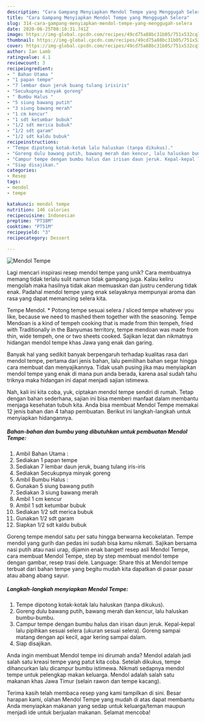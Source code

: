 ```yaml
---
description: "Cara Gampang Menyiapkan Mendol Tempe yang Menggugah Selera"
title: "Cara Gampang Menyiapkan Mendol Tempe yang Menggugah Selera"
slug: 314-cara-gampang-menyiapkan-mendol-tempe-yang-menggugah-selera
date: 2020-06-25T08:10:31.741Z
image: https://img-global.cpcdn.com/recipes/49cd75a88bc31b05/751x532cq70/mendol-tempe-foto-resep-utama.jpg
thumbnail: https://img-global.cpcdn.com/recipes/49cd75a88bc31b05/751x532cq70/mendol-tempe-foto-resep-utama.jpg
cover: https://img-global.cpcdn.com/recipes/49cd75a88bc31b05/751x532cq70/mendol-tempe-foto-resep-utama.jpg
author: Ian Lamb
ratingvalue: 4.1
reviewcount: 3
recipeingredient:
- " Bahan Utama "
- "1 papan tempe"
- "7 lembar daun jeruk buang tulang irisiris"
- "Secukupnya minyak goreng"
- " Bumbu Halus "
- "5 siung bawang putih"
- "3 siung bawang merah"
- "1 cm kencur"
- "1 sdt ketumbar bubuk"
- "1/2 sdt merica bubuk"
- "1/2 sdt garam"
- "1/2 sdt kaldu bubuk"
recipeinstructions:
- "Tempe dipotong kotak-kotak lalu haluskan (tanpa dikukus)."
- "Goreng dulu bawang putih, bawang merah dan kencur, lalu haluskan bumbu-bumbu."
- "Campur tempe dengan bumbu halus dan irisan daun jeruk. Kepal-kepal lalu pipihkan sesuai selera (ukuran sesuai selera). Goreng sampai matang dengan api kecil, agar kering sampai dalam."
- "Siap disajikan."
categories:
- Resep
tags:
- mendol
- tempe

katakunci: mendol tempe 
nutrition: 146 calories
recipecuisine: Indonesian
preptime: "PT38M"
cooktime: "PT51M"
recipeyield: "3"
recipecategory: Dessert

---
```



![Mendol Tempe](https://img-global.cpcdn.com/recipes/49cd75a88bc31b05/751x532cq70/mendol-tempe-foto-resep-utama.jpg)

Lagi mencari inspirasi resep mendol tempe yang unik? Cara membuatnya memang tidak terlalu sulit namun tidak gampang juga. Kalau keliru mengolah maka hasilnya tidak akan memuaskan dan justru cenderung tidak enak. Padahal mendol tempe yang enak selayaknya mempunyai aroma dan rasa yang dapat memancing selera kita.

Tempe Mendol. * Potong tempe sesuai selera / sliced tempe whatever you like, because we need to mashed them together with the seasoning. Tempe Mendoan is a kind of tempeh cooking that is made from thin tempeh, fried with Traditionally in the Banyumas territory, tempe mendoan was made from thin, wide tempeh, one or two sheets cooked. Sajikan lezat dan nikmatnya hidangan mendol tempe khas Jawa yang enak dan garing.

Banyak hal yang sedikit banyak berpengaruh terhadap kualitas rasa dari mendol tempe, pertama dari jenis bahan, lalu pemilihan bahan segar hingga cara membuat dan menyajikannya. Tidak usah pusing jika mau menyiapkan mendol tempe yang enak di mana pun anda berada, karena asal sudah tahu triknya maka hidangan ini dapat menjadi sajian istimewa.


Nah, kali ini kita coba, yuk, ciptakan mendol tempe sendiri di rumah. Tetap dengan bahan sederhana, sajian ini bisa memberi manfaat dalam membantu menjaga kesehatan tubuh kita. Anda bisa membuat Mendol Tempe memakai 12 jenis bahan dan 4 tahap pembuatan. Berikut ini langkah-langkah untuk menyiapkan hidangannya.

<!--inarticleads1-->

##### Bahan-bahan dan bumbu yang dibutuhkan untuk pembuatan Mendol Tempe:

1. Ambil  Bahan Utama :
1. Sediakan 1 papan tempe
1. Sediakan 7 lembar daun jeruk, buang tulang iris-iris
1. Sediakan Secukupnya minyak goreng
1. Ambil  Bumbu Halus :
1. Gunakan 5 siung bawang putih
1. Sediakan 3 siung bawang merah
1. Ambil 1 cm kencur
1. Ambil 1 sdt ketumbar bubuk
1. Sediakan 1/2 sdt merica bubuk
1. Gunakan 1/2 sdt garam
1. Siapkan 1/2 sdt kaldu bubuk


Goreng tempe mendol satu per satu hingga berwarna kecokelatan. Tempe mendol yang gurih dan pedas ini sudah bisa kamu nikmati. Sajikan bersama nasi putih atau nasi urap, dijamin enak banget! resep asli Mendol Tempe, cara membuat Mendol Tempe, step by step membuat mendol tempe dengan gambar, resep trasi dele. Language: Share this at Mendol tempe terbuat dari bahan tempe yang begitu mudah kita dapatkan di pasar pasar atau abang abang sayur. 

<!--inarticleads2-->

##### Langkah-langkah menyiapkan Mendol Tempe:

1. Tempe dipotong kotak-kotak lalu haluskan (tanpa dikukus).
1. Goreng dulu bawang putih, bawang merah dan kencur, lalu haluskan bumbu-bumbu.
1. Campur tempe dengan bumbu halus dan irisan daun jeruk. Kepal-kepal lalu pipihkan sesuai selera (ukuran sesuai selera). Goreng sampai matang dengan api kecil, agar kering sampai dalam.
1. Siap disajikan.


Anda ingin membuat Mendol tempe ini dirumah anda? Mendol adalah jadi salah satu kreasi tempe yang patut kita coba. Setelah dikukus, tempe dihancurkan lalu dicampur bumbu istimewa. Nikmati sedapnya mendol tempe untuk pelengkap makan keluarga. Mendol adalah salah satu makanan khas Jawa Timur (selain rawon dan tempe kacang). 

Terima kasih telah membaca resep yang kami tampilkan di sini. Besar harapan kami, olahan Mendol Tempe yang mudah di atas dapat membantu Anda menyiapkan makanan yang sedap untuk keluarga/teman maupun menjadi ide untuk berjualan makanan. Selamat mencoba!
